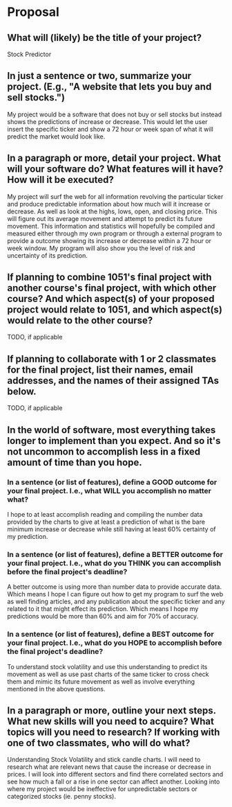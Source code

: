 # Proposal

## What will (likely) be the title of your project?

Stock Predictor

## In just a sentence or two, summarize your project. (E.g., "A website that lets you buy and sell stocks.")

My project would be a software that does not buy or sell stocks but instead shows the predictions of increase or decrease. This would let the user insert the specific ticker and show a 72 hour or week span of what it will predict the market would look like.

## In a paragraph or more, detail your project. What will your software do? What features will it have? How will it be executed?

My project will surf the web for all information revolving the particular ticker and produce predictable information about how much will it increase or decrease. As well as look at the highs, lows, open, and closing price. This will figure out its average movement and attempt to predict its future movement. This information and statistics will hopefully be compiled and measured either through my own program or through a external program to provide a outcome showing its increase or decrease within a 72 hour or week window. My program will also show you the level of risk and uncertainty of its prediction.

## If planning to combine 1051's final project with another course's final project, with which other course? And which aspect(s) of your proposed project would relate to 1051, and which aspect(s) would relate to the other course?

TODO, if applicable

## If planning to collaborate with 1 or 2 classmates for the final project, list their names, email addresses, and the names of their assigned TAs below.

TODO, if applicable

## In the world of software, most everything takes longer to implement than you expect. And so it's not uncommon to accomplish less in a fixed amount of time than you hope.

### In a sentence (or list of features), define a GOOD outcome for your final project. I.e., what WILL you accomplish no matter what?

I hope to at least accomplish reading and compiling the number data provided by the charts to give at least a prediction of what is the bare minimum increase or decrease while still having at least 60% certainty of my prediction.

### In a sentence (or list of features), define a BETTER outcome for your final project. I.e., what do you THINK you can accomplish before the final project's deadline?

A better outcome is using more than number data to provide accurate data. Which means I hope I can figure out how to get my program to surf the web as well finding articles, and any publication about the specific ticker and any related to it that might effect its prediction. Which means I hope my predictions would be more than 60% and aim for 70% of accuracy.

### In a sentence (or list of features), define a BEST outcome for your final project. I.e., what do you HOPE to accomplish before the final project's deadline?

To understand stock volatility and use this understanding to predict its movement as well as use past charts of the same ticker to cross check them and mimic its future movement as well as involve everything mentioned in the above questions. 

## In a paragraph or more, outline your next steps. What new skills will you need to acquire? What topics will you need to research? If working with one of two classmates, who will do what?

Understanding Stock Volatility and stick candle charts. I will need to research what are relevant news that cause the increase or decrease in prices. I will look into different sectors and find there correlated sectors and see how much a fall or a rise in one sector can affect another. Looking into where my project would be ineffective for unpredictable sectors or categorized stocks (ie. penny stocks).
